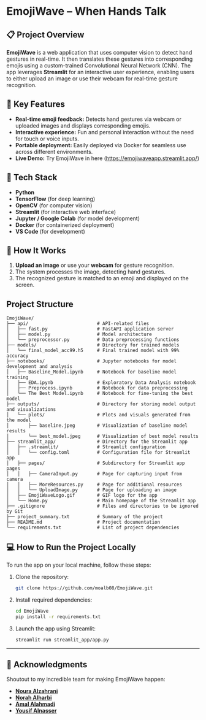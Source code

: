 
# EmojiWave –  When Hands Talk

## 📋 Project Overview

**EmojiWave** is a web application that uses computer vision to detect hand gestures in real-time. It then translates these gestures into corresponding emojis using a custom-trained Convolutional Neural Network (CNN). The app leverages **Streamlit** for an interactive user experience, enabling users to either upload an image or use their webcam for real-time gesture recognition.

## 🚀 Key Features
- **Real-time emoji feedback:** Detects hand gestures via webcam or uploaded images and displays corresponding emojis.
- **Interactive experience:** Fun and personal interaction without the need for touch or voice inputs.
- **Portable deployment:** Easily deployed via Docker for seamless use across different environments.
- **Live Demo:** Try EmojiWave in here (https://emojiwaveapp.streamlit.app/)

## 🔧 Tech Stack
- **Python**
- **TensorFlow** (for deep learning)
- **OpenCV** (for computer vision)
- **Streamlit** (for interactive web interface)
- **Jupyter / Google Colab** (for model development)
- **Docker** (for containerized deployment)
- **VS Code** (for development)

## 📸 How It Works
1. **Upload an image** or use your **webcam** for gesture recognition.
2. The system processes the image, detecting hand gestures.
3. The recognized gesture is matched to an emoji and displayed on the screen.


## Project Structure

```
EmojiWave/
├── api/                         # API-related files
│   ├── fast.py                  # FastAPI application server
│   ├── model.py                 # Model architecture
│   └── preprocessor.py          # Data preprocessing functions
├── models/                      # Directory for trained models
│   └── final_model_acc99.h5     # Final trained model with 99% accuracy
├── notebooks/                   # Jupyter notebooks for model development and analysis
│   ├── Baseline_Model.ipynb     # Notebook for baseline model training
│   ├── EDA.ipynb                # Exploratory Data Analysis notebook
│   ├── Preprocess.ipynb         # Notebook for data preprocessing
│   └── The Best Model.ipynb     # Notebook for fine-tuning the best model
├── outputs/                     # Directory for storing model output and visualizations
│   └── plots/                   # Plots and visuals generated from the model
│       ├── baseline.jpeg        # Visualization of baseline model results
│       └── best_model.jpeg      # Visualization of best model results
├── streamlit_app/               # Directory for the Streamlit app
│   ├── .streamlit/              # Streamlit configuration
│   │   └── config.toml          # Configuration file for Streamlit app
│   ├── pages/                   # Subdirectory for Streamlit app pages
│   │   ├── CameraInput.py       # Page for capturing input from camera
│   │   ├── MoreResources.py     # Page for additional resources
│   │   └── UploadImage.py       # Page for uploading an image
│   ├── EmojiWaveLogo.gif        # GIF logo for the app
│   └── Home.py                  # Main homepage of the Streamlit app
├── .gitignore                   # Files and directories to be ignored by Git
├── project_summary.txt          # Summary of the project
├── README.md                    # Project documentation
└── requirements.txt             # List of project dependencies
```



## 💻 How to Run the Project Locally

To run the app on your local machine, follow these steps:

1. Clone the repository:
   ```bash
   git clone https://github.com/moalb08/EmojiWave.git
   ```

2. Install required dependencies:
   ```bash
   cd EmojiWave
   pip install -r requirements.txt
   ```

3. Launch the app using Streamlit:
   ```bash
   streamlit run streamlit_app/app.py
   ```

---

## 👥 Acknowledgments

Shoutout to my incredible team for making EmojiWave happen:

- [**Noura Alzahrani**](https://github.com/Nourii-24)
- [**Norah Alharbi**](https://github.com/NourahNH)
- [**Amal Alahmadi**](https://github.com/amal-Stu)
- [**Yousif Alnasser**](https://github.com/ai-yousif)
